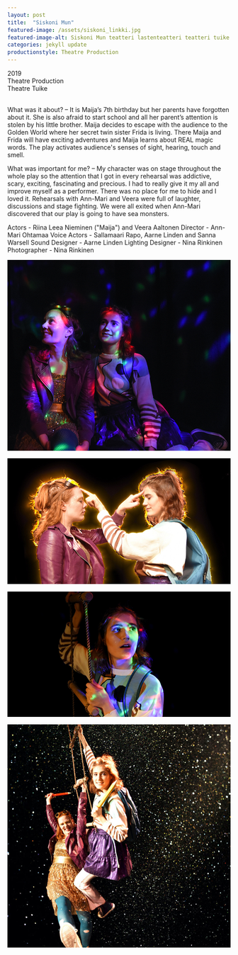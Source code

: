 ```yaml
---
layout: post
title:  "Siskoni Mun"
featured-image: /assets/siskoni_linkki.jpg
featured-image-alt: Siskoni Mun teatteri lastenteatteri teatteri tuike
categories: jekyll update
productionstyle: Theatre Production
---
```

  2019  
  Theatre Production   
  Theatre Tuike  
  <br/>
<p></p>
<div class="post-text-alone"> 
  What was it about? – It is Maija’s 7th birthday but her parents have forgotten about it. She is also afraid to start school and all her parent’s attention is stolen by his little brother. Maija decides to escape with the audience to the Golden World where her secret twin sister Frida is living. There Maija and Frida will have exciting adventures and Maija learns about REAL magic words. The play activates audience's senses of sight, hearing, touch and smell.  
<p></p>
  What was important for me? – My character was on stage throughout the whole play so the attention that I got in every rehearsal was addictive, scary, exciting, fascinating and precious. I had to really give it my all and improve myself as a performer. There was no place for me to hide and I loved it. Rehearsals with Ann-Mari and Veera were full of laughter, discussions and stage fighting. We were all exited when Ann-Mari discovered that our play is going to have sea monsters.   
</div>
<p></p>
  Actors - Riina Leea Nieminen ("Maija") and Veera Aaltonen  
  Director - Ann-Mari Ohtamaa  
  Voice Actors - Sallamaari Rapo, Aarne Linden and Sanna Warsell  
  Sound Designer - Aarne Linden  
  Lighting Designer - Nina Rinkinen  

  <br/>
  Photographer - Nina Rinkinen

![alt text](/assets/projects/siskoni1.jpg)

![alt text](/assets/projects/siskoni2.jpg)

![alt text](/assets/projects/siskoni3.jpg)

![alt text](/assets/projects/siskoni4.jpg)

